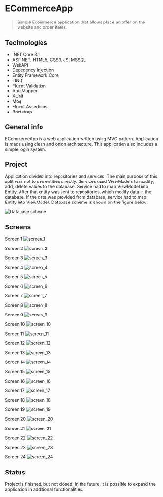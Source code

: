 # ECommerceApp
> Simple Ecommerce application that allows place an offer on the website and order items.

## Technologies
* .NET Core 3.1
* ASP.NET, HTML5, CSS3, JS, MSSQL
* WebAPI
* Depedency Injection
* Entity Framework Core 
* LINQ
* Fluent Validation 
* AutoMapper 
* XUnit
* Moq 
* Fluent Assertions 
* Bootstrap

## General info
ECommerceApp is a web application written using MVC pattern. Application is made using clean and onion architecture. This application also includes a simple login system.

## Project
Application divided into repositories and services. The main purpose of this split was not to use entities directly. Services used ViewModels to modify, add, delete values to the database. Service had to map ViewModel into Entity. After that entity was sent to repositories, which modify data in the database. If the data was provided from database, service had to map Entity into ViewModel. 
Database scheme is shown on the figure below:

![Database scheme](schemat_bazy.png)

## Screens
Screen 1
![screen_1](screen_1.PNG)

Screen 2
![screen_2](screen_2.PNG)

Screen 3
![screen_3](screen_3.PNG)

Screen 4
![screen_4](screen_4.PNG)

Screen 5
![screen_5](screen_5.PNG)

Screen 6
![screen_6](screen_6.PNG)

Screen 7
![screen_7](screen_7.PNG)

Screen 8
![screen_8](screen_8.PNG)

Screen 9
![screen_9](screen_9.PNG)

Screen 10
![screen_10](screen_10.PNG)

Screen 11
![screen_11](screen_11.PNG)

Screen 12
![screen_12](screen_12.PNG)

Screen 13
![screen_13](screen_13.PNG)

Screen 14
![screen_14](screen_14.PNG)

Screen 15
![screen_15](screen_15.PNG)

Screen 16
![screen_16](screen_16.PNG)

Screen 17
![screen_17](screen_17.PNG)

Screen 18
![screen_18](screen_18.PNG)

Screen 19
![screen_19](screen_19.PNG)

Screen 20
![screen_20](screen_20.PNG)

Screen 21
![screen_21](screen_21.PNG)

Screen 22
![screen_22](screen_22.PNG)

Screen 23
![screen_23](screen_23.PNG)

Screen 24
![screen_24](screen_24.PNG)

## Status
Project is finished, but not closed. In the future, it is possible to expand the application in additional functionalities.
